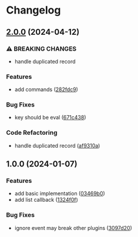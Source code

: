 # Changelog

## [2.0.0](https://github.com/phanen/dirstack.nvim/compare/v1.0.0...v2.0.0) (2024-04-12)


### ⚠ BREAKING CHANGES

* handle duplicated record

### Features

* add commands ([282fdc9](https://github.com/phanen/dirstack.nvim/commit/282fdc918918c1c769c3aabe4ac372923b9fb989))


### Bug Fixes

* key should be eval ([671c438](https://github.com/phanen/dirstack.nvim/commit/671c4384ae72b25d514df4ca296e758febee678c))


### Code Refactoring

* handle duplicated record ([af9310a](https://github.com/phanen/dirstack.nvim/commit/af9310ad5769cfe359324100775c5f644ac2ade5))

## 1.0.0 (2024-01-07)


### Features

* add basic implementation ([03469b0](https://github.com/phanen/dirstack.nvim/commit/03469b0ca2459cb75267d0825f54531ae3ef4406))
* add list callback ([1324f0f](https://github.com/phanen/dirstack.nvim/commit/1324f0fad497c71496eff4216d0c0db5b998412d))


### Bug Fixes

* ignore event may break other plugins ([3097d20](https://github.com/phanen/dirstack.nvim/commit/3097d20b8add7348061e7745eeba8999fa2afabf))
